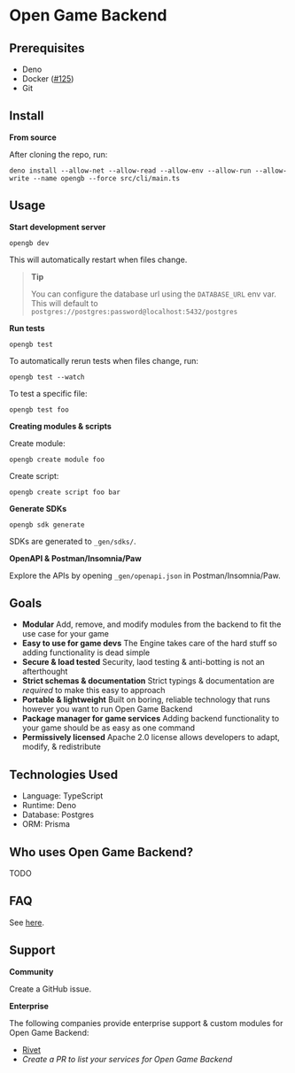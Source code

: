 # Open Game Backend

## Prerequisites

- Deno
- Docker ([#125](https://github.com/rivet-gg/opengb/issues/125))
- Git

## Install

<!--
 **From GitHub (recommended)**

```
deno install --allow-net --allow-read --allow-env --allow-run --allow-write --name opengb --force https://raw.githubusercontent.com/rivet-gg/opengb-engine/main/src/cli/main.ts
```
-->

**From source**

After cloning the repo, run:

```
deno install --allow-net --allow-read --allow-env --allow-run --allow-write --name opengb --force src/cli/main.ts
```

## Usage

**Start development server**

```
opengb dev
```

This will automatically restart when files change.

> **Tip**
>
> You can configure the database url using the `DATABASE_URL` env var. This will
default to `postgres://postgres:password@localhost:5432/postgres`

**Run tests**

```
opengb test
```

To automatically rerun tests when files change, run:

```
opengb test --watch
```

To test a specific file:

```
opengb test foo
```

**Creating modules & scripts**

Create module:

```
opengb create module foo
```

Create script:

```
opengb create script foo bar
```

**Generate SDKs**

```
opengb sdk generate
```

SDKs are generated to `_gen/sdks/`.

**OpenAPI & Postman/Insomnia/Paw**

Explore the APIs by opening `_gen/openapi.json` in Postman/Insomnia/Paw.

## Goals

- **Modular** Add, remove, and modify modules from the backend to fit the use
  case for your game
- **Easy to use for game devs** The Engine takes care of the hard stuff so
  adding functionality is dead simple
- **Secure & load tested** Security, laod testing & anti-botting is not an
  afterthought
- **Strict schemas & documentation** Strict typings & documentation are
  _required_ to make this easy to approach
- **Portable & lightweight** Built on boring, reliable technology that runs
  however you want to run Open Game Backend
- **Package manager for game services** Adding backend functionality to your
  game should be as easy as one command
- **Permissively licensed** Apache 2.0 license allows developers to adapt,
  modify, & redistribute

## Technologies Used

- Language: TypeScript
- Runtime: Deno
- Database: Postgres
- ORM: Prisma

## Who uses Open Game Backend?

TODO

## FAQ

See [here](./docs/FAQ.md).

## Support

**Community**

Create a GitHub issue.

**Enterprise**

The following companies provide enterprise support & custom modules for Open Game Backend:

- [Rivet](https://rivet.gg/support)
- _Create a PR to list your services for Open Game Backend_
